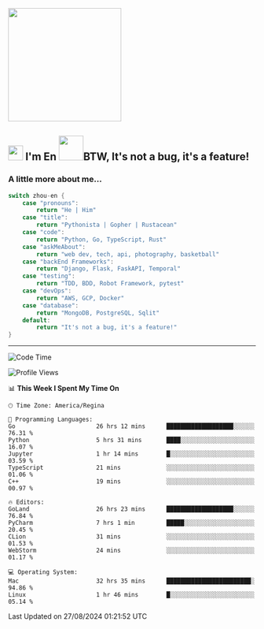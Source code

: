 <img align='center' src="https://media.giphy.com/media/GP1TJJSV4Ys1r64q2A/giphy.gif" width="230">

<h2><img src="https://emojis.slackmojis.com/emojis/images/1531849430/4246/blob-sunglasses.gif?1531849430" width="30"/> I'm En <img src="https://media.giphy.com/media/12oufCB0MyZ1Go/giphy.gif" width="50">BTW, It's not a bug, it's a feature!</h2>


<!-- <img align='right' src="https://media.giphy.com/media/M9gbBd9nbDrOTu1Mqx/giphy.gif" width="230"> -->


### A little more about me... 
<!--
```javascript
const zhou-en = {
    pronouns: "He" | "Him",
    title: "Pythonista" | "Gopher" | "Rustacean",
    code: ["Python", "Go", "Rust", "TypeScript"],
    askMeAbout: ["web dev", "tech", "app dev", "photography"],
    technologies: {
        backEnd: {
            python: ["Django", "Flask", "FaskAPI"],
            go: []
        },
        scraping: ["selenium", "scrapy", "spider"],
        testing: ["Robot Framework"],
        devOps: ["AWS", "Docker", "GCP", "Nginx"],
        databases: ["mongo", "postgresql", "sqlite"],
        misc: ["Firebase", "Heroku"]
    },
    architecture: ["Event Driven Architecture", "Microservices"],
    currentFocus: ["Temporal", "Rust"],
    funFact: "It's not a bug, it's a feature!"
};
```
  -->

```go
switch zhou-en {
    case "pronouns":
        return "He | Him"
    case "title":
        return "Pythonista | Gopher | Rustacean"
    case "code":
        return "Python, Go, TypeScript, Rust"
    case "askMeAbout":
        return "web dev, tech, api, photography, basketball"
    case "backEnd Frameworks":
        return "Django, Flask, FaskAPI, Temporal"
    case "testing":
        return "TDD, BDD, Robot Framework, pytest"
    case "devOps":
        return "AWS, GCP, Docker"
    case "database":
        return "MongoDB, PostgreSQL, Sqlit"
    default:
        return "It's not a bug, it's a feature!"
}
```




---
<!--START_SECTION:waka-->
![Code Time](http://img.shields.io/badge/Code%20Time-1%2C662%20hrs%2050%20mins-blue)

![Profile Views](http://img.shields.io/badge/Profile%20Views-0-blue)

📊 **This Week I Spent My Time On** 

```text
🕑︎ Time Zone: America/Regina

💬 Programming Languages: 
Go                       26 hrs 12 mins      ███████████████████░░░░░░   76.31 % 
Python                   5 hrs 31 mins       ████░░░░░░░░░░░░░░░░░░░░░   16.07 % 
Jupyter                  1 hr 14 mins        █░░░░░░░░░░░░░░░░░░░░░░░░   03.59 % 
TypeScript               21 mins             ░░░░░░░░░░░░░░░░░░░░░░░░░   01.06 % 
C++                      19 mins             ░░░░░░░░░░░░░░░░░░░░░░░░░   00.97 % 

🔥 Editors: 
GoLand                   26 hrs 23 mins      ███████████████████░░░░░░   76.84 % 
PyCharm                  7 hrs 1 min         █████░░░░░░░░░░░░░░░░░░░░   20.45 % 
CLion                    31 mins             ░░░░░░░░░░░░░░░░░░░░░░░░░   01.53 % 
WebStorm                 24 mins             ░░░░░░░░░░░░░░░░░░░░░░░░░   01.17 % 

💻 Operating System: 
Mac                      32 hrs 35 mins      ████████████████████████░   94.86 % 
Linux                    1 hr 46 mins        █░░░░░░░░░░░░░░░░░░░░░░░░   05.14 % 
```


 Last Updated on 27/08/2024 01:21:52 UTC
<!--END_SECTION:waka-->
